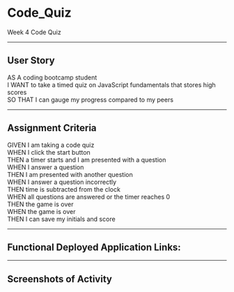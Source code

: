 # Code_Quiz
Week 4 Code Quiz

------
## User Story
AS A coding bootcamp student<br>
I WANT to take a timed quiz on JavaScript fundamentals that stores high scores<br>
SO THAT I can gauge my progress compared to my peers<br>

-----
## Assignment Criteria

GIVEN I am taking a code quiz<br>
WHEN I click the start button<br>
THEN a timer starts and I am presented with a question<br>
WHEN I answer a question<br>
THEN I am presented with another question<br>
WHEN I answer a question incorrectly<br>
THEN time is subtracted from the clock<br>
WHEN all questions are answered or the timer reaches 0<br>
THEN the game is over<br>
WHEN the game is over<br>
THEN I can save my initials and score<br>

-----
## Functional Deployed Application Links:


-----
## Screenshots of Activity


